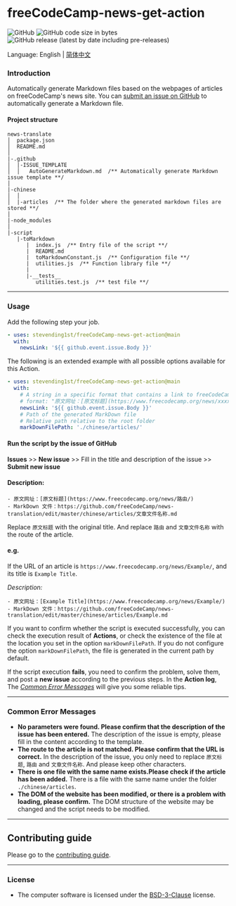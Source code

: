 # freeCodeCamp-news-get-action

![GitHub](https://img.shields.io/github/license/stevending1st/freeCodeCamp-news-get-action) ![GitHub code size in bytes](https://img.shields.io/github/languages/code-size/stevending1st/freeCodeCamp-news-get-action) ![GitHub release (latest by date including pre-releases)](https://img.shields.io/github/v/release/stevending1st/freeCodeCamp-news-get-action?include_prereleases&label=release-last) 

Language: English | [简体中文](./README-zh-cn.md)

### Introduction

Automatically generate Markdown files based on the webpages of articles on freeCodeCamp's news site. You can [submit an issue on GitHub](#submit-an-issue) to automatically generate a Markdown file.

#### Project structure

```
news-translate
│  package.json
│  README.md
│
|-.github
│  |-ISSUE_TEMPLATE
│  │   AutoGenerateMarkdown.md  /** Automatically generate Markdown issue template **/
│
|-chinese
│  │
│  |-articles  /** The folder where the generated markdown files are stored **/
│
|-node_modules
│
|-script
   |-toMarkdown
      |  index.js  /** Entry file of the script **/
      |  README.md
      |  toMarkdownConstant.js  /** Configuration file **/
      |  utilities.js  /** Function library file **/
      |
      |-__tests__
         utilities.test.js  /** test file **/
```

---

<h3 id="Usage">Usage</h3>

Add the following step your job.

```yml
- uses: stevending1st/freeCodeCamp-news-get-action@main
  with:
    newsLink: '${{ github.event.issue.Body }}'
```

The following is an extended example with all possible options available for this Action.

```yml
- uses: stevending1st/freeCodeCamp-news-get-action@main
  with:
    # A string in a specific format that contains a link to freeCodeCamp News
    # format: "原文网址：[原文标题](https://www.freecodecamp.org/news/xxxxxxx/"
    newsLink: '${{ github.event.issue.Body }}'
    # Path of the generated MarkDown file
    # Relative path relative to the root folder
    markDownFilePath: './chinese/articles/'
```

<h4 id="submit-an-issue">Run the script by the issue of GitHub</h4>

**Issues** >> **New issue** >> Fill in the title and description of the issue >> **Submit new issue**

#### Description:
```
- 原文网址：[原文标题](https://www.freecodecamp.org/news/路由/)
- MarkDown 文件：https://github.com/freeCodeCamp/news-translation/edit/master/chinese/articles/文章文件名称.md
```
Replace `原文标题` with the original title. And replace `路由` and `文章文件名称` with the route of the article.

#### e.g.
If the URL of an article is `https://www.freecodecamp.org/news/Example/`, and its title is `Example Title`.

*Description:*
```
- 原文网址：[Example Title](https://www.freecodecamp.org/news/Example/)
- MarkDown 文件：https://github.com/freeCodeCamp/news-translation/edit/master/chinese/articles/Example.md
```

If you want to confirm whether the script is executed successfully, you can check the execution result of **Actions**, or check the existence of the file at the location you set in the option `markDownFilePath`. If you do not configure the option `markDownFilePath`, the file is generated in the current path by default.

If the script execution **fails**, you need to confirm the problem, solve them, and post a **new issue** according to the previous steps. In the **Action log**, The [*Common Error Messages*](#CommonErrorMessages) will give you some reliable tips. 

---

<h3 id="CommonErrorMessages">Common Error Messages</h3>

- **No parameters were found. Please confirm that the description of the issue has been entered.**
  The description of the issue is empty, please fill in the content according to the template.
- **The route to the article is not matched. Please confirm that the URL is correct.**
  In the description of the issue, you only need to replace `原文标题`, `路由` and `文章文件名称`. And please keep other characters.
- **There is one file with the same name exists.Please check if the article has been added.**
  There is a file with the same name under the folder `./chinese/articles`.
- **The DOM of the website has been modified, or there is a problem with loading, please confirm.**
  The DOM structure of the website may be changed and the script needs to be modified.

---

## Contributing guide

Please go to the [contributing guide](CONTRIBUTING.md).

---

### License

- The computer software is licensed under the [BSD-3-Clause](LICENSE.md) license.
